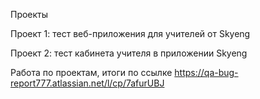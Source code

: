 Проекты

Проект 1: тест веб-приложения для учителей от Skyeng

Проект 2: тест кабинета учителя в приложении Skyeng

Работа по проектам, итоги  по ссылке https://qa-bug-report777.atlassian.net/l/cp/7afurUBJ
